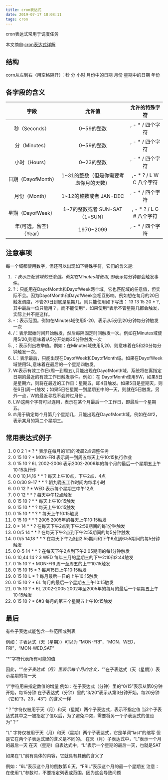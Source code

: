 ```yaml
---
title: cron表达式
date: 2019-07-17 18:08:11
tags: cron
---
```


cron表达式常用于调度任务

本文摘自:[cron表达式详解](https://www.cnblogs.com/javahr/p/8318728.html)

## 结构

corn从左到右（用空格隔开）：秒 分 小时 月份中的日期 月份 星期中的日期 年份

## 各字段的含义

字段|允许值|允许的特殊字符
:-------:|:---------------------:|:------------------:
秒（Seconds）|0~59的整数|, - * /    四个字符
分（Minutes）|0~59的整数|, - * /    四个字符
小时（Hours）|0~23的整数|, - * /    四个字符
日期（DayofMonth）|1~31的整数（但是你需要考虑你月的天数）|,- * ? / L W C     八个字符
月份（Month）|1~12的整数或者 JAN-DEC|, - * /    四个字符
星期（DayofWeek）|1~7的整数或者 SUN-SAT （1=SUN）|, - * ? / L C #     八个字符
年(可选，留空)（Year）|1970~2099|, - * /    四个字符

## 注意事项

每一个域都使用数字，但还可以出现如下特殊字符，它们的含义是:

1. *：表示匹配该域的任意值。假如在Minutes域使用*, 即表示每分钟都会触发事件。
2. ?：只能用在DayofMonth和DayofWeek两个域。它也匹配域的任意值，但实际不会。因为DayofMonth和DayofWeek会相互影响。例如想在每月的20日触发调度，不管20日到底是星期几，则只能使用如下写法： 13 13 15 20 * ?, 其中最后一位只能用？，而不能使用*，如果使用*表示不管星期几都会触发，实际上并不是这样。
3. -：表示范围。例如在Minutes域使用5-20，表示从5分到20分钟每分钟触发一次
4. /：表示起始时间开始触发，然后每隔固定时间触发一次。例如在Minutes域使用5/20,则意味着从5分开始每20分钟触发一次
5. ,：表示列出枚举值。例如：在Minutes域使用5,20，则意味着在5和20分每分钟触发一次。
6. L：表示最后，只能出现在DayofWeek和DayofMonth域。如果在DayofWeek域使用5L,意味着在最后的一个星期四触发。
7. W:表示有效工作日(周一到周五),只能出现在DayofMonth域，系统将在离指定日期的最近的有效工作日触发事件。例如：在 DayofMonth使用5W，如果5日是星期六，则将在最近的工作日：星期五，即4日触发。如果5日是星期天，则在6日(周一)触发；如果5日在星期一到星期五中的一天，则就在5日触发。另外一点，W的最近寻找不会跨过月份 。
8. LW:这两个字符可以连用，表示在某个月最后一个工作日，即最后一个星期五。
9. #:用于确定每个月第几个星期几，只能出现在DayofMonth域。例如在4#2，表示某月的第二个星期三。

## 常用表达式例子

1. 0 0 2 1 * ? *   表示在每月的1日的凌晨2点调整任务
2. 0 15 10 ? * MON-FRI   表示周一到周五每天上午10:15执行作业
3. 0 15 10 ? 6L 2002-2006   表示2002-2006年的每个月的最后一个星期五上午10:15执行作
4. 0 0 10,14,16 * * ?   每天上午10点，下午2点，4点
5. 0 0/30 9-17 * * ?   朝九晚五工作时间内每半小时
6. 0 0 12 ? * WED    表示每个星期三中午12点
7. 0 0 12 * * ?   每天中午12点触发
8. 0 15 10 ? * *    每天上午10:15触发
9. 0 15 10 * * ?     每天上午10:15触发
10. 0 15 10 * * ? *    每天上午10:15触发
11. 0 15 10 * * ? 2005    2005年的每天上午10:15触发
12. 0 * 14 * * ?     在每天下午2点到下午2:59期间的每1分钟触发
13. 0 0/5 14 * * ?    在每天下午2点到下午2:55期间的每5分钟触发
14. 0 0/5 14,18 * * ?     在每天下午2点到2:55期间和下午6点到6:55期间的每5分钟触发
15. 0 0-5 14 * * ?    在每天下午2点到下午2:05期间的每1分钟触发
16. 0 10,44 14 ? 3 WED    每年三月的星期三的下午2:10和2:44触发
17. 0 15 10 ? * MON-FRI    周一至周五的上午10:15触发
18. 0 15 10 15 * ?    每月15日上午10:15触发
19. 0 15 10 L * ?    每月最后一日的上午10:15触发
20. 0 15 10 ? * 6L    每月的最后一个星期五上午10:15触发
21. 0 15 10 ? * 6L 2002-2005   2002年至2005年的每月的最后一个星期五上午10:15触发
22. 0 15 10 ? * 6#3   每月的第三个星期五上午10:15触发

## 最后

有些子表达式能包含一些范围或列表

例如：子表达式（天（星期））可以为 “MON-FRI”，“MON，WED，FRI”，“MON-WED,SAT”

“*”字符代表所有可能的值

因此，“*”在子表达式（月）里表示每个月的含义，“*”在子表达式（天（星期））表示星期的每一天

“/”字符用来指定数值的增量 
例如：在子表达式（分钟）里的“0/15”表示从第0分钟开始，每15分钟 
在子表达式（分钟）里的“3/20”表示从第3分钟开始，每20分钟（它和“3，23，43”）的含义一样

“？”字符仅被用于天（月）和天（星期）两个子表达式，表示不指定值 
当2个子表达式其中之一被指定了值以后，为了避免冲突，需要将另一个子表达式的值设为“？”

“L” 字符仅被用于天（月）和天（星期）两个子表达式，它是单词“last”的缩写 
但是它在两个子表达式里的含义是不同的。 
在天（月）子表达式中，“L”表示一个月的最后一天 
在天（星期）自表达式中，“L”表示一个星期的最后一天，也就是SAT

如果在“L”前有具体的内容，它就具有其他的含义了

例如：“6L”表示这个月的倒数第６天，“FRIL”表示这个月的最一个星期五 
注意：在使用“L”参数时，不要指定列表或范围，因为这会导致问题
